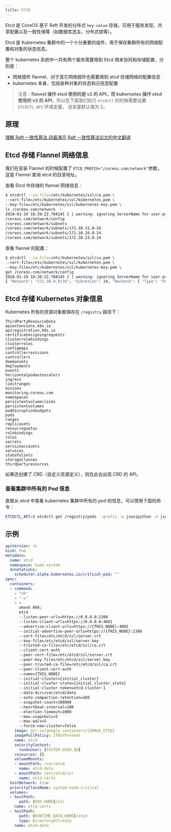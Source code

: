 ```yaml
---
title: ETCD
---
```



Etcd 是 CoreOS 基于 Raft 开发的分布式 `key-value` 存储，可用于服务发现、共享配置以及一致性保障（如数据库选主、分布式锁等）。

Etcd 是 Kubernetes 集群中的一个十分重要的组件，用于保存集群所有的网络配置和对象的状态信息。

整个 kubernetes 系统中一共有两个服务需要用到 Etcd 用来协同和存储配置，分别是：

- 网络插件 flannel、对于其它网络插件也需要用到 etcd 存储网络的配置信息
- kubernetes 本身，包括各种对象的状态和元信息配置

> 注意：**flannel 操作 etcd 使用的是 v2 的 API，而 kubernetes 操作 etcd 使用的 v3 的 API**，所以在下面我们执行 `etcdctl` 的时候需要设置 `ETCDCTL_API` 环境变量，
该变量默认值为 2。

## 原理

[理解 Raft 一致性算法 动画演示](http://thesecretlivesofdata.com/raft/)
[Raft 一致性算法论文的中文翻译](https://github.com/maemual/raft-zh_cn)

## Etcd 存储 Flannel 网络信息

我们在安装 Flannel 的时候配置了 `ETCD_PREFIX="/coreos.com/network"`参数，这是 Flannel 查询 etcd 的目录地址。

查看 Etcd 中存储的 flannel 网络信息：

```sh
$ etcdctl --ca-file=/etc/kubernetes/ssl/ca.pem \
--cert-file=/etc/kubernetes/ssl/kubernetes.pem \
--key-file=/etc/kubernetes/ssl/kubernetes-key.pem \
ls /coreos.com/network -r
2018-01-19 18:38:22.768145 I | warning: ignoring ServerName for user-provided CA for backwards compatibility is deprecated
/coreos.com/network/config
/coreos.com/network/subnets
/coreos.com/network/subnets/172.30.31.0-24
/coreos.com/network/subnets/172.30.20.0-24
/coreos.com/network/subnets/172.30.23.0-24
```

查看 flannel 的配置：

```sh
$ etcdctl --ca-file=/etc/kubernetes/ssl/ca.pem \
--cert-file=/etc/kubernetes/ssl/kubernetes.pem \
--key-file=/etc/kubernetes/ssl/kubernetes-key.pem \
get /coreos.com/network/config
2018-01-19 18:38:22.768145 I | warning: ignoring ServerName for user-provided CA for backwards compatibility is deprecated
{ "Network": "172.30.0.0/16", "SubnetLen": 24, "Backend": { "Type": "host-gw" } }
```

## Etcd 存储 Kubernetes 对象信息

Kubernetes 所有的资源对象都保存在 `/registry` 路径下：

```
ThirdPartyResourceData
apiextensions.k8s.io
apiregistration.k8s.io
certificatesigningrequests
clusterrolebindings
clusterroles
configmaps
controllerrevisions
controllers
daemonsets
deployments
events
horizontalpodautoscalers
ingress
limitranges
minions
monitoring.coreos.com
namespaces
persistentvolumeclaims
persistentvolumes
poddisruptionbudgets
pods
ranges
replicasets
resourcequotas
rolebindings
roles
secrets
serviceaccounts
services
statefulsets
storageclasses
thirdpartyresources
```

如果还创建了 CRD（自定义资源定义），则在此会出现 CRD 的 API。

### 查看集群中所有的 Pod 信息

直接从 etcd 中查看 kubernetes 集群中所有的 pod 的信息，可以使用下面的命令：

```sh
ETCDCTL_API=3 etcdctl get /registry/pods --prefix -w json|python -m json.tool
```

## 示例

```yml
apiVersion: v1
kind: Pod
metadata:
  name: etcd
  namespace: kube-system
  annotations:
    scheduler.alpha.kubernetes.io/critical-pod: ""
spec:
  containers:
  - command:
    - "sh"
    - "-c"
    - >
      umask 066;
      etcd
      --listen-peer-urls=https://0.0.0.0:2380
      --listen-client-urls=https://0.0.0.0:4001
      --advertise-client-urls=https://{THIS_NODE}:4001
      --initial-advertise-peer-urls=https://{THIS_NODE}:2380
      --cert-file=/etc/etcd/ssl/server.crt
      --key-file=/etc/etcd/ssl/server.key
      --trusted-ca-file=/etc/etcd/ssl/ca.crt
      --client-cert-auth
      --peer-cert-file=/etc/etcd/ssl/server.crt
      --peer-key-file=/etc/etcd/ssl/server.key
      --peer-trusted-ca-file=/etc/etcd/ssl/ca.crt
      --peer-client-cert-auth
      --name={THIS_NODE}
      --initial-cluster={initial_cluster}
      --initial-cluster-state={initial_cluster_state}
      --initial-cluster-token=etcd-cluster-1
      --data-dir=/var/etcd/data
      --auto-compaction-retention=168
      --snapshot-count=100000
      --heartbeat-interval=100
      --election-timeout=1000
      --max-snapshots=5
      --max-wals=5
      --force-new-cluster=false
    image: gcr.io/google_containers/{IMAGE_ETCD}
    imagePullPolicy: IfNotPresent
    name: etcd
    securityContext:
      runAsUser: {SYSTEM_USER_ID}
    resources: {}
    volumeMounts:
    - mountPath: /var/etcd
      name: etcd-data
    - mountPath: /etc/etcd/ssl
      name: etcd-certs
  hostNetwork: true
  priorityClassName: system-node-critical
  volumes:
  - hostPath:
      path: {K8S_HOME}/ssl
    name: etcd-certs
  - hostPath:
      path: {RUNTIME_DATA_HOME}/etcd
      type: DirectoryOrCreate
    name: etcd-data
```
